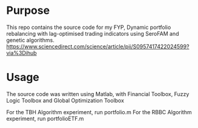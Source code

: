 # Purpose
This repo contains the source code for my FYP, Dynamic portfolio rebalancing with lag-optimised trading indicators using SeroFAM and genetic algorithms.
https://www.sciencedirect.com/science/article/pii/S0957417422024599?via%3Dihub

# Usage
The source code was written using Matlab, with Financial Toolbox, Fuzzy Logic Toolbox and Global Optimization Toolbox

For the TBH Algorithm experiment, run portfolio.m
For the RBBC Algorithm experiment, run portfolioETF.m
